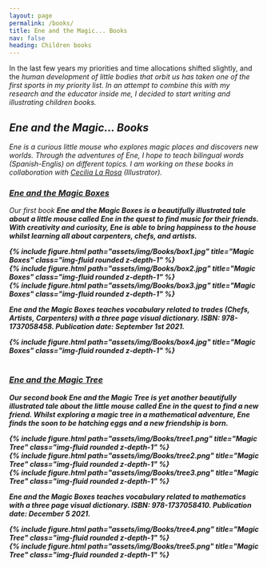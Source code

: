 ```yaml
---
layout: page
permalink: /books/
title: Ene and the Magic... Books
nav: false
heading: Children books
---
```


In the last few years my priorities and time allocations shifted slightly, and the <i>human development<i> of little bodies that orbit us has taken one of the first sports in my priority list. In an attempt to combine this with my research and the educator inside me,  I decided to start writing and illustrating children books. 

## Ene and the Magic… Books 

Ene is a curious little mouse who explores magic places and discovers new worlds. Through the adventures of Ene, I hope to teach bilingual words (Spanish-Englis) on different topics. 
I am working on these books in collaboration with [Cecilia La Rosa](https://www.instagram.com/cecilialarosa.ilus/) (Illustrator).

### [Ene and the Magic Boxes](https://www.amazon.com/Ene-Magic-boxes-Artisans-Adventures/dp/1737058456)

Our first book <b> Ene and the Magic Boxes <b>  is a beautifully illustrated tale about a little mouse called Ene in the quest to find music for their friends. With creativity and curiosity, Ene is able to bring happiness to the house whilst learning all about carpenters, chefs, and artists.

<div class="row">
    <div class="col-sm mt-3 mt-md-0">
        {% include figure.html path="assets/img/Books/box1.jpg" title="Magic Boxes" class="img-fluid rounded z-depth-1" %}
    </div>
    <div class="col-sm mt-3 mt-md-0">
        {% include figure.html path="assets/img/Books/box2.jpg" title="Magic Boxes" class="img-fluid rounded z-depth-1" %}
    </div>
    <div class="col-sm mt-3 mt-md-0">
        {% include figure.html path="assets/img/Books/box3.jpg" title="Magic Boxes" class="img-fluid rounded z-depth-1" %}
    </div>
</div>
 
Ene and the Magic Boxes teaches vocabulary related to trades (Chefs, Artists, Carpenters) with a three page visual dictionary.  ISBN: 978-1737058458. Publication date: September 1st 2021.

<div class="row">
    <div class="col-sm mt-3 mt-md-0">
        {% include figure.html path="assets/img/Books/box4.jpg" title="Magic Boxes" class="img-fluid rounded z-depth-1" %}
    </div>
</div>

<br>

 


### [Ene and the Magic Tree](https://www.amazon.com/Ene-Magic-Tree-Mathematical-Adventures/dp/1737058413)

Our second book <b> Ene and the Magic Tree <b>  is yet another beautifully illustrated tale about the little mouse called Ene in  the quest to find a new friend. Whilst exploring a magic tree in a mathematical adventure, Ene finds the soon to be hatching eggs and a new friendship is born.

<div class="row">
    <div class="col-sm mt-3 mt-md-0">
        {% include figure.html path="assets/img/Books/tree1.png" title="Magic Tree" class="img-fluid rounded z-depth-1" %}
    </div>
    <div class="col-sm mt-3 mt-md-0">
        {% include figure.html path="assets/img/Books/tree2.png" title="Magic Tree" class="img-fluid rounded z-depth-1" %}
    </div>
    <div class="col-sm mt-3 mt-md-0">
        {% include figure.html path="assets/img/Books/tree3.png" title="Magic Tree" class="img-fluid rounded z-depth-1" %}
    </div>
</div>
 
Ene and the Magic Boxes teaches vocabulary related to mathematics with a three page visual dictionary.  ISBN: 978-1737058410. Publication date: December 5 2021.

<div class="row">
    <div class="col-sm mt-3 mt-md-0">
        {% include figure.html path="assets/img/Books/tree4.png" title="Magic Tree" class="img-fluid rounded z-depth-1" %}
    </div>
</div>

 
 <div class="row">
    <div class="col-sm mt-3 mt-md-0">
        {% include figure.html path="assets/img/Books/tree5.png" title="Magic Tree" class="img-fluid rounded z-depth-1" %}
    </div>
</div>
